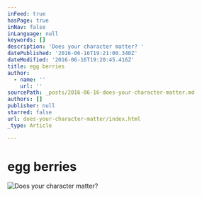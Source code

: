 ```yaml
---
inFeed: true
hasPage: true
inNav: false
inLanguage: null
keywords: []
description: 'Does your character matter? '
datePublished: '2016-06-16T19:21:00.340Z'
dateModified: '2016-06-16T19:20:45.416Z'
title: egg berries
author:
  - name: ''
    url: ''
sourcePath: _posts/2016-06-16-does-your-character-matter.md
authors: []
publisher: null
starred: false
url: does-your-character-matter/index.html
_type: Article

---
```

# egg berries
![Does your character matter? ](https://the-grid-user-content.s3-us-west-2.amazonaws.com/f292d015-acdf-42a8-a887-09795d2f96f3.jpg)